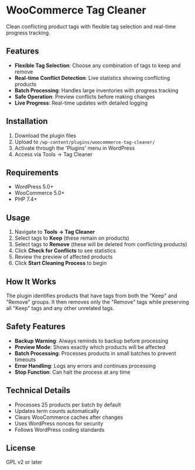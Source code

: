 # WooCommerce Tag Cleaner

Clean conflicting product tags with flexible tag selection and real-time progress tracking.

## Features

- **Flexible Tag Selection**: Choose any combination of tags to keep and remove
- **Real-time Conflict Detection**: Live statistics showing conflicting products
- **Batch Processing**: Handles large inventories with progress tracking
- **Safe Operation**: Preview conflicts before making changes
- **Live Progress**: Real-time updates with detailed logging

## Installation

1. Download the plugin files
2. Upload to `/wp-content/plugins/woocommerce-tag-cleaner/`
3. Activate through the 'Plugins' menu in WordPress
4. Access via Tools → Tag Cleaner

## Requirements

- WordPress 5.0+
- WooCommerce 5.0+
- PHP 7.4+

## Usage

1. Navigate to **Tools → Tag Cleaner**
2. Select tags to **Keep** (these remain on products)
3. Select tags to **Remove** (these will be deleted from conflicting products)
4. Click **Check for Conflicts** to see statistics
5. Review the preview of affected products
6. Click **Start Cleaning Process** to begin

## How It Works

The plugin identifies products that have tags from both the "Keep" and "Remove" groups. It then removes only the "Remove" tags while preserving all "Keep" tags and any other unrelated tags.

## Safety Features

- **Backup Warning**: Always reminds to backup before processing
- **Preview Mode**: Shows exactly which products will be affected
- **Batch Processing**: Processes products in small batches to prevent timeouts
- **Error Handling**: Logs any errors and continues processing
- **Stop Function**: Can halt the process at any time

## Technical Details

- Processes 25 products per batch by default
- Updates term counts automatically
- Clears WooCommerce caches after changes
- Uses WordPress nonces for security
- Follows WordPress coding standards

## License

GPL v2 or later